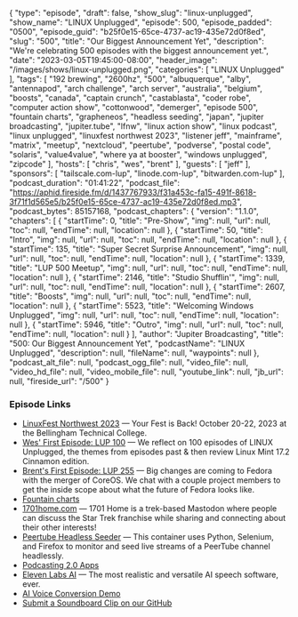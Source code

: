 {
  "type": "episode",
  "draft": false,
  "show_slug": "linux-unplugged",
  "show_name": "LINUX Unplugged",
  "episode": 500,
  "episode_padded": "0500",
  "episode_guid": "b25f0e15-65ce-4737-ac19-435e72d0f8ed",
  "slug": "500",
  "title": "Our Biggest Announcement Yet",
  "description": "We're celebrating 500 episodes with the biggest announcement yet.",
  "date": "2023-03-05T19:45:00-08:00",
  "header_image": "/images/shows/linux-unplugged.png",
  "categories": [
    "LINUX Unplugged"
  ],
  "tags": [
    "192 brewing",
    "2600hz",
    "500",
    "albuquerque",
    "alby",
    "antennapod",
    "arch challenge",
    "arch server",
    "australia",
    "belgium",
    "boosts",
    "canada",
    "captain crunch",
    "castablasta",
    "coder robe",
    "computer action show",
    "cottonwood",
    "demerger",
    "episode 500",
    "fountain charts",
    "grapheneos",
    "headless seeding",
    "japan",
    "jupiter broadcasting",
    "jupiter.tube",
    "lfnw",
    "linux action show",
    "linux podcast",
    "linux unplugged",
    "linuxfest northwest 2023",
    "listener jeff",
    "mainframe",
    "matrix",
    "meetup",
    "nextcloud",
    "peertube",
    "podverse",
    "postal code",
    "solaris",
    "value4value",
    "where ya at booster",
    "windows unplugged",
    "zipcode"
  ],
  "hosts": [
    "chris",
    "wes",
    "brent"
  ],
  "guests": [
    "jeff"
  ],
  "sponsors": [
    "tailscale.com-lup",
    "linode.com-lup",
    "bitwarden.com-lup"
  ],
  "podcast_duration": "01:41:22",
  "podcast_file": "https://aphid.fireside.fm/d/1437767933/f31a453c-fa15-491f-8618-3f71f1d565e5/b25f0e15-65ce-4737-ac19-435e72d0f8ed.mp3",
  "podcast_bytes": 85157168,
  "podcast_chapters": {
    "version": "1.1.0",
    "chapters": [
      {
        "startTime": 0,
        "title": "Pre-Show",
        "img": null,
        "url": null,
        "toc": null,
        "endTime": null,
        "location": null
      },
      {
        "startTime": 50,
        "title": "Intro",
        "img": null,
        "url": null,
        "toc": null,
        "endTime": null,
        "location": null
      },
      {
        "startTime": 135,
        "title": "Super Secret Surprise Announcement",
        "img": null,
        "url": null,
        "toc": null,
        "endTime": null,
        "location": null
      },
      {
        "startTime": 1339,
        "title": "LUP 500 Meetup",
        "img": null,
        "url": null,
        "toc": null,
        "endTime": null,
        "location": null
      },
      {
        "startTime": 2146,
        "title": "Studio Shufflin'",
        "img": null,
        "url": null,
        "toc": null,
        "endTime": null,
        "location": null
      },
      {
        "startTime": 2607,
        "title": "Boosts",
        "img": null,
        "url": null,
        "toc": null,
        "endTime": null,
        "location": null
      },
      {
        "startTime": 5523,
        "title": "Welcoming Windows Unplugged",
        "img": null,
        "url": null,
        "toc": null,
        "endTime": null,
        "location": null
      },
      {
        "startTime": 5946,
        "title": "Outro",
        "img": null,
        "url": null,
        "toc": null,
        "endTime": null,
        "location": null
      }
    ],
    "author": "Jupiter Broadcasting",
    "title": "500: Our Biggest Announcement Yet",
    "podcastName": "LINUX Unplugged",
    "description": null,
    "fileName": null,
    "waypoints": null
  },
  "podcast_alt_file": null,
  "podcast_ogg_file": null,
  "video_file": null,
  "video_hd_file": null,
  "video_mobile_file": null,
  "youtube_link": null,
  "jb_url": null,
  "fireside_url": "/500"
}


### Episode Links

  * [LinuxFest Northwest 2023](https://2023.lfnw.org/ "LinuxFest Northwest 2023") — Your Fest is Back! October 20-22, 2023 at the Bellingham Technical College.
  * [Wes' First Episode: LUP 100](https://linuxunplugged.com/100 "Wes' First Episode: LUP 100") — We reflect on 100 episodes of LINUX Unplugged, the themes from episodes past & then review Linux Mint 17.2 Cinnamon edition.
  * [Brent's First Episode: LUP 255](https://linuxunplugged.com/255 "Brent's First Episode: LUP 255") — Big changes are coming to Fedora with the merger of CoreOS. We chat with a couple project members to get the inside scope about what the future of Fedora looks like.
  * [Fountain charts](https://fountain.fm/charts "Fountain charts")
  * [1701home.com](http://1701home.com/ "1701home.com") — 1701 Home is a trek-based Mastodon where people can discuss the Star Trek franchise while sharing and connecting about their other interests!
  * [Peertube Headless Seeder](https://github.com/tyrsarm/peertube-headless-seeder "Peertube Headless Seeder") — This container uses Python, Selenium, and Firefox to monitor and seed live streams of a PeerTube channel headlessly.
  * [Podcasting 2.0 Apps](https://podcastindex.org/apps?appTypes=app&elements=Value "Podcasting 2.0 Apps")
  * [Eleven Labs AI](https://beta.elevenlabs.io/ "Eleven Labs AI") — The most realistic and versatile AI speech software, ever.
  * [AI Voice Conversion Demo](https://www.youtube.com/watch?v=17_xLsqny9E "AI Voice Conversion Demo")
  * [Submit a Soundboard Clip on our GitHub](https://github.com/JupiterBroadcasting/linux-unplugged/issues "Submit a Soundboard Clip on our GitHub")



